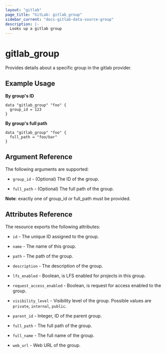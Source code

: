 ```yaml
---
layout: "gitlab"
page_title: "GitLab: gitlab_group"
sidebar_current: "docs-gitlab-data-source-group"
description: |-
  Looks up a gitlab group
---
```


# gitlab\_group

Provides details about a specific group in the gitlab provider.

## Example Usage

**By group's ID**

```hcl
data "gitlab_group" "foo" {
  group_id = 123
}
```

**By group's full path**

```hcl
data "gitlab_group" "foo" {
  full_path = "foo/bar"
}
```

## Argument Reference

The following arguments are supported:

* `group_id` - (Optional) The ID of the group.

* `full_path` - (Optional) The full path of the group.

**Note**: exactly one of group_id or full_path must be provided.

## Attributes Reference

The resource exports the following attributes:

* `id` - The unique ID assigned to the group.

* `name` - The name of this group.

* `path` - The path of the group.

* `description` - The description of the group.

* `lfs_enabled` - Boolean, is LFS enabled for projects in this group.

* `request_access_enabled` - Boolean, is request for access enabled to the group.

* `visibility_level` - Visibility level of the group. Possible values are `private`, `internal`, `public`.

* `parent_id` - Integer, ID of the parent group.
  
* `full_path` - The full path of the group.

* `full_name` - The full name of the group.

* `web_url` - Web URL of the group.

[doc]: https://docs.gitlab.com/ee/api/groups.html#details-of-a-group
